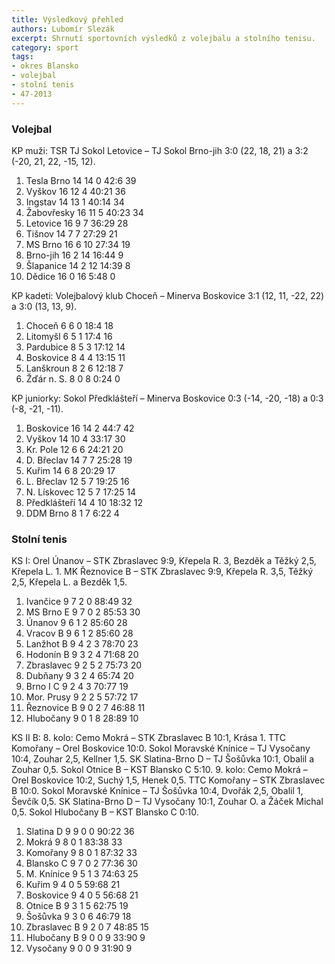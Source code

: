 ```yaml
---
title: Výsledkový přehled
authors: Lubomír Slezák
excerpt: Shrnutí sportovních výsledků z volejbalu a stolního tenisu.
category: sport
tags:
- okres Blansko
- volejbal
- stolní tenis
- 47-2013
---
```


### Volejbal

KP muži: TSR TJ Sokol Letovice – TJ Sokol Brno-jih 3:0 (22, 18, 21) a 3:2 (-20, 21, 22, -15, 12).

1. Tesla Brno 14 14 0 42:6 39
2. Vyškov 16 12 4 40:21 36
3. Ingstav 14 13 1 40:14 34
4. Žabovřesky 16 11 5 40:23 34
5. Letovice 16 9 7 36:29 28
6. Tišnov 14 7 7 27:29 21
7. MS Brno 16 6 10 27:34 19
8. Brno-jih 16 2 14 16:44 9
9. Šlapanice 14 2 12 14:39 8
10. Dědice 16 0 16 5:48 0

KP kadeti: Volejbalový klub Choceň – Minerva Boskovice 3:1 (12, 11, -22, 22) a 3:0 (13, 13, 9).

1. Choceň 6 6 0 18:4 18
2. Litomyšl 6 5 1 17:4 16
3. Pardubice 8 5 3 17:12 14
4. Boskovice 8 4 4 13:15 11
5. Lanškroun 8 2 6 12:18 7
6. Žďár n. S. 8 0 8 0:24 0

KP juniorky: Sokol Předklášteří – Minerva Boskovice 0:3 (-14, -20, -18) a 0:3 (-8, -21, -11).

1. Boskovice 16 14 2 44:7 42
2. Vyškov 14 10 4 33:17 30
3. Kr. Pole 12 6 6 24:21 20
4. D. Břeclav 14 7 7 25:28 19
5. Kuřim 14 6 8 20:29 17
6. L. Břeclav 12 5 7 19:25 16
7. N. Lískovec 12 5 7 17:25 14
8. Předklášteří 14 4 10 18:32 12
9. DDM Brno 8 1 7 6:22 4

### Stolní tenis

KS I: Orel Únanov – STK Zbraslavec 9:9, Křepela R. 3, Bezděk a Těžký 2,5, Křepela L. 1. MK Řeznovice B – STK Zbraslavec 9:9, Křepela R. 3,5, Těžký 2,5, Křepela L. a Bezděk 1,5.

1. Ivančice 9 7 2 0 88:49 32
2. MS Brno E 9 7 0 2 85:53 30
3. Únanov 9 6 1 2 85:60 28
4. Vracov B 9 6 1 2 85:60 28
5. Lanžhot B 9 4 2 3 78:70 23
6. Hodonín B 9 3 2 4 71:68 20
7. Zbraslavec 9 2 5 2 75:73 20
8. Dubňany 9 3 2 4 65:74 20
9. Brno I C 9 2 4 3 70:77 19
10. Mor. Prusy 9 2 2 5 57:72 17
11. Řeznovice B 9 0 2 7 46:88 11
12. Hlubočany 9 0 1 8 28:89 10

KS II B: 8. kolo: Cemo Mokrá – STK Zbraslavec B 10:1, Krása 1. TTC Komořany – Orel Boskovice 10:0. Sokol Moravské Knínice – TJ Vysočany 10:4, Zouhar 2,5, Kellner 1,5. SK Slatina-Brno D – TJ Šošůvka 10:1, Obalil a Zouhar 0,5. Sokol Otnice B – KST Blansko C 5:10. 9. kolo: Cemo Mokrá – Orel Boskovice 10:2, Suchý 1,5, Henek 0,5. TTC Komořany – STK Zbraslavec B 10:0. Sokol Moravské Knínice – TJ Šošůvka 10:4, Dvořák 2,5, Obalil 1, Ševčík 0,5. SK Slatina-Brno D – TJ Vysočany 10:1, Zouhar O. a Žáček Michal 0,5. Sokol Hlubočany B – KST Blansko C 0:10.

1. Slatina D 9 9 0 0 90:22 36
2. Mokrá 9 8 0 1 83:38 33
3. Komořany 9 8 0 1 87:32 33
4. Blansko C 9 7 0 2 77:36 30
5. M. Knínice 9 5 1 3 74:63 25
6. Kuřim 9 4 0 5 59:68 21
7. Boskovice 9 4 0 5 56:68 21
8. Otnice B 9 3 1 5 62:75 19
9. Šošůvka 9 3 0 6 46:79 18
10. Zbraslavec B 9 2 0 7 48:85 15
11. Hlubočany B 9 0 0 9 33:90 9
12. Vysočany 9 0 0 9 31:90 9
